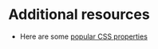 # Additional resources

- Here are some [popular CSS properties](/handbook/curriculum/fundamentals/lessons/intro-to-css/resources/css-properties-we-like)
